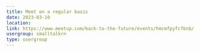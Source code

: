 ```yaml
---
title: Meet on a regular basis
date: 2023-03-10
location: 
link: https://www.meetup.com/back-to-the-future/events/hmcmfpyfcfbnb/
usergroup: smalltalkrn
type: usergroup
---
```

